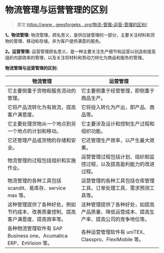 # 物流管理与运营管理的区别

> 原文:[https://www . geesforgeks . org/物流-管理-运营-管理的区别/](https://www.geeksforgeeks.org/difference-between-logistic-management-and-operation-management/)

**1。物流管理:**
物流管理，顾名思义，是供应链管理的一部分，主要关注材料和货物的管理、移动和存储，并为客户提供满意的服务。

**2。运营管理:**
运营管理顾名思义，是一种主要关注生产细节和运营以创造和提高组织内部效率的管理，以及关注将材料和劳动力转化为商品和服务的管理。

**物流管理与运营管理的区别:**

<center>

| 物流管理 | 运营管理 |
| --- | --- |
| 它主要侧重于货物和服务流动的管理。 | 它主要侧重于经营管理，即侧重于商品生产。 |
| 它将产品流转化为有效流，提高客户满意度。 | 它将投入转化为产出，即产品、商品等。 |
| 它主要处理货物从一个地点到另一个地点的计划和移动。 | 它主要涉及设计和控制生产过程和组织功能。 |
| 它还管理产品或货物的存储和安全。 | 它还管理生产效率，以产生最大效果。 |
| 物流管理的过程包括组织和实施作业。 | 运营管理过程包括计划、组织和监控过程，以及提高盈利能力的改进过程。 |
| 物流管理的各种工具包括 scandit、易库存、service max 等。 | 运营管理的各种工具包括仓库管理工具、订单处理工具、需求预测工具等。 |
| 这种管理提供了各种好处，例如节约成本、改善质量控制、提高客户满意度、提高效率等。 | 这种管理提供了各种好处，如提高产品质量、降低运营成本、提高生产率、提高公司的竞争地位等。 |
| 各种物流管理软件有 SAP Business one、Acumatica ERP、EnVision 等。 | 各种运营管理软件有 uniTEX、Classpro、FlexiMobile 等。 |

</center>